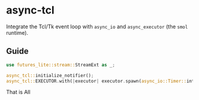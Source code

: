 # async-tcl

Integrate the Tcl/Tk event loop with `async_io` and `async_executor` (the `smol` runtime).

## Guide

```rs
use futures_lite::stream::StreamExt as _;

async_tcl::initialize_notifier();
async_tcl::EXECUTOR.with(|executor| executor.spawn(async_io::Timer::interval(std::time::Duration::from_millis(1)).enumerate().then(|(i, _)| async move { println!("{}", i) }).for_each(drop)).detach()); // Yez
```

That is All
